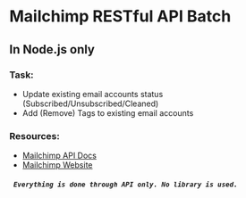 # Mailchimp RESTful API Batch
## In Node.js only

### Task:
* Update existing email accounts status (Subscribed/Unsubscribed/Cleaned)
* Add (Remove) Tags to existing email accounts


### Resources:  
* [Mailchimp API Docs](https://developer.mailchimp.com/documentation/mailchimp/reference/overview/)
* [Mailchimp Website](http://mailchimp.com/)

##### ` Everything is done through API only. No library is used.`
